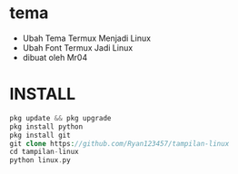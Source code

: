 # tema
+ Ubah Tema Termux Menjadi Linux
+ Ubah Font Termux Jadi Linux
+ dibuat oleh Mr04

# INSTALL
```php
pkg update && pkg upgrade
pkg install python
pkg install git
git clone https://github.com/Ryan123457/tampilan-linux
cd tampilan-linux
python linux.py
```
